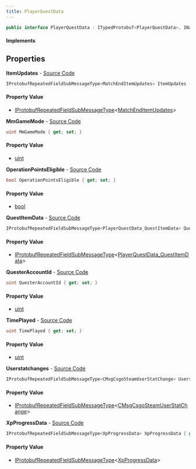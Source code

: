 ```yaml
---
title: PlayerQuestData
---
```


```csharp
public interface PlayerQuestData : ITypedProtobuf<PlayerQuestData>, INativeHandle
```

#### Implements

## Properties

**ItemUpdates** - [Source Code](https://github.com/swiftly-solution/swiftlys2/blob/main/managed/src/SwiftlyS2.Generated/Protobufs/Interfaces/PlayerQuestData.cs#L28)

```csharp
IProtobufRepeatedFieldSubMessageType<MatchEndItemUpdates> ItemUpdates { get; }
```

#### Property Value

- [IProtobufRepeatedFieldSubMessageType](/docs/api/shared/netmessages/iprotobufrepeatedfieldsubmessagetype-1)<[MatchEndItemUpdates](/docs/api/shared/protobufdefinitions/matchenditemupdates)>

**MmGameMode** - [Source Code](https://github.com/swiftly-solution/swiftlys2/blob/main/managed/src/SwiftlyS2.Generated/Protobufs/Interfaces/PlayerQuestData.cs#L25)

```csharp
uint MmGameMode { get; set; }
```

#### Property Value

- [uint](https://learn.microsoft.com/dotnet/api/system.uint32)

**OperationPointsEligible** - [Source Code](https://github.com/swiftly-solution/swiftlys2/blob/main/managed/src/SwiftlyS2.Generated/Protobufs/Interfaces/PlayerQuestData.cs#L31)

```csharp
bool OperationPointsEligible { get; set; }
```

#### Property Value

- [bool](https://learn.microsoft.com/dotnet/api/system.boolean)

**QuestItemData** - [Source Code](https://github.com/swiftly-solution/swiftlys2/blob/main/managed/src/SwiftlyS2.Generated/Protobufs/Interfaces/PlayerQuestData.cs#L16)

```csharp
IProtobufRepeatedFieldSubMessageType<PlayerQuestData_QuestItemData> QuestItemData { get; }
```

#### Property Value

- [IProtobufRepeatedFieldSubMessageType](/docs/api/shared/netmessages/iprotobufrepeatedfieldsubmessagetype-1)<[PlayerQuestData_QuestItemData](/docs/api/shared/protobufdefinitions/playerquestdata_questitemdata)>

**QuesterAccountId** - [Source Code](https://github.com/swiftly-solution/swiftlys2/blob/main/managed/src/SwiftlyS2.Generated/Protobufs/Interfaces/PlayerQuestData.cs#L13)

```csharp
uint QuesterAccountId { get; set; }
```

#### Property Value

- [uint](https://learn.microsoft.com/dotnet/api/system.uint32)

**TimePlayed** - [Source Code](https://github.com/swiftly-solution/swiftlys2/blob/main/managed/src/SwiftlyS2.Generated/Protobufs/Interfaces/PlayerQuestData.cs#L22)

```csharp
uint TimePlayed { get; set; }
```

#### Property Value

- [uint](https://learn.microsoft.com/dotnet/api/system.uint32)

**Userstatchanges** - [Source Code](https://github.com/swiftly-solution/swiftlys2/blob/main/managed/src/SwiftlyS2.Generated/Protobufs/Interfaces/PlayerQuestData.cs#L34)

```csharp
IProtobufRepeatedFieldSubMessageType<CMsgCsgoSteamUserStatChange> Userstatchanges { get; }
```

#### Property Value

- [IProtobufRepeatedFieldSubMessageType](/docs/api/shared/netmessages/iprotobufrepeatedfieldsubmessagetype-1)<[CMsgCsgoSteamUserStatChange](/docs/api/shared/protobufdefinitions/cmsgcsgosteamuserstatchange)>

**XpProgressData** - [Source Code](https://github.com/swiftly-solution/swiftlys2/blob/main/managed/src/SwiftlyS2.Generated/Protobufs/Interfaces/PlayerQuestData.cs#L19)

```csharp
IProtobufRepeatedFieldSubMessageType<XpProgressData> XpProgressData { get; }
```

#### Property Value

- [IProtobufRepeatedFieldSubMessageType](/docs/api/shared/netmessages/iprotobufrepeatedfieldsubmessagetype-1)<[XpProgressData](/docs/api/shared/protobufdefinitions/xpprogressdata)>

